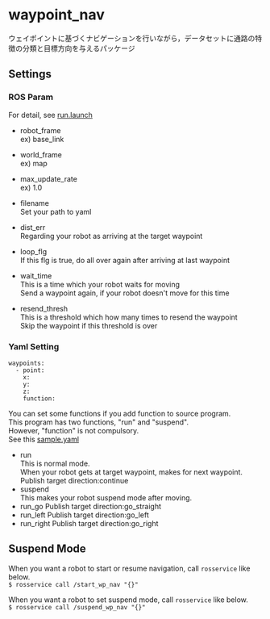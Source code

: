# waypoint_nav
ウェイポイントに基づくナビゲーションを行いながら，データセットに通路の特徴の分類と目標方向を与えるパッケージ

## Settings
### ROS Param
For detail, see [run.launch](https://github.com/tiger0421/waypoint_nav/blob/main/launch/run.launch)
- robot_frame  
  ex) base_link

- world_frame  
  ex) map

- max_update_rate  
  ex) 1.0

- filename  
  Set your path to yaml

- dist_err  
  Regarding your robot as arriving at the target waypoint

- loop_flg  
  If this flg is true, do all over again after arriving at last waypoint

- wait_time  
  This is a time which your robot waits for moving  
  Send a waypoint again, if your robot doesn't move for this time

- resend_thresh  
  This is a threshold which how many times to resend the waypoint  
  Skip the waypoint if this threshold is over

### Yaml Setting
```
waypoints:
  - point:
    x:
    y:
    z:
    function:
```
You can set some functions if you add function to source program.  
This program has two functions, "run" and "suspend".  
However, "function" is not compulsory.  
See this [sample.yaml](https://github.com/tiger0421/waypoint_nav/blob/main/config/sample.yaml)

- run  
  This is normal mode.  
  When your robot gets at target waypoint, makes for next waypoint.
  Publish target direction:continue
- suspend  
  This makes your robot suspend mode after moving.
- run_go
  Publish target direction:go_straight
- run_left
  Publish target direction:go_left
- run_right
  Publish target direction:go_right

## Suspend Mode
When you want a robot to start or resume navigation, call `rosservice` like below.  
`
$ rosservice call /start_wp_nav "{}"
`

When you want a robot to set suspend mode, call `rosservice` like below.  
`
$ rosservice call /suspend_wp_nav "{}"
`
